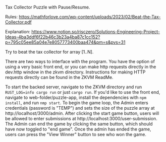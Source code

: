 Tax Collector Puzzle with Pause/Resume.

Rules: https://mathforlove.com/wp-content/uploads/2023/02/Beat-the-Tax-Collector.pdf

Explanation: https://www.notion.so/risczero/Solutions-Engineering-Project-Ideas-4ba3ddf6f22b46c3b23a4ba87c1cc152?p=795c05ee85a04e7e8057773400baa474&pm=s&pvs=31

Try to beat the tax collector for array [1..N].

There are two ways to interface with the program. You have the option of using a very basic front end, or you can make http requests directly in the dev.http window in the zkvm directory. Instructions for making HTTP requests directly can be found in the ZKVM ReadMe.

To start the backed server, navigate to the ZKVM directory and run `RUST_LOG=info cargo run` or just `cargo run`. If you'd like to use the front end, navigate to web-folder/puzzle-app, install the dependencies with `npm install`, and run `nmp start`. To begin the game loop, the Admin enters credentials (password is "TEMP") and sets the size of the puzzle array at http://localhost/3000/admin. After clicking the start game button, users will be allowed to enter submissions at http://localhost:3000/user-submission. The Admin can end the game by clicking the same button, which should have now toggled to "end game". Once the admin has ended the game, users can press the "View Winner" button to see who won the game.
